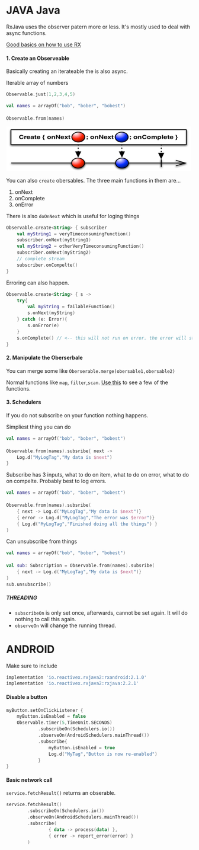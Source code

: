 # JAVA Java

RxJava uses the observer patern more or less. It's mostly used to deal with async functions.

[Good basics on how to use RX](https://www.youtube.com/watch?v=XLH2v9deew0)

#### 1. Create an Observeable

Basically creating an iterateable the is also async.

Iterable array of numbers
```kotlin
Observable.just(1,2,3,4,5)
```
```kotlin
val names = arrayOf("bob", "bober", "bobest")

Observable.from(names)
```
<img src="https://github.com/RobertAron/AndroidNotes/blob/master/res/rxCreate.png" width="500" height="120" />

You can also `create` obersables. The three main functions in them are...

1. onNext
2. onComplete
3. onError

There is also `doOnNext` which is useful for loging things 
```kotlin
Observable.create<String> { subscriber
    val myString1 = veryTimeconsumingFunction()
    subscriber.onNext(myString1)
    val myString2 = otherVeryTimeconsumingFunction()
    subscriber.onNext(myString2)
    // complete stream
    subscriber.onCompelte()
}
```

Erroring can also happen.

```kotlin
Observable.create<String> { s ->
    try{
        val myString = failableFunction()
        s.onNext(myString)
    } catch (e: Error){
        s.onError(e)
    }
    s.onComplete() // <-- this will not run on error. the error will stop the stream
}
```


#### 2. Manipulate the Oberserbale

You can merge some like `Oberserable.merge(obersable1,obersable2)`

Normal functions like `map`, `filter`,`scan`. [Use this](http://rxmarbles.com) to see a few of the functions.

#### 3. Schedulers

If you do not subscribe on your function nothing happens.

Simpliest thing you can do

```kotlin
val names = arrayOf("bob", "bober", "bobest")

Observable.from(names).subsribe{ next ->
    Log.d("MyLogTag","My data is $next")
}
```

Subscribe has 3 inputs, what to do on item, what to do on error, what to do on compelte. Probably best to log errors.

```kotlin
val names = arrayOf("bob", "bober", "bobest")

Observable.from(names).subsribe(
    { next -> Log.d("MyLogTag","My data is $next")}
    { error -> Log.d("MyLogTag","The error was $error")}
    { Log.d("MyLogTag","Finished doing all the things") }
)
```

Can unsubscribe from things

```kotlin
val names = arrayOf("bob", "bober", "bobest")

val sub: Subscription = Observable.from(names).subsribe(
    { next -> Log.d("MyLogTag","My data is $next")}
)
sub.unsubscribe()
```


##### THREADING

- `subscribeOn` is only set once, afterwards, cannot be set again. It will do nothing to call this again.
- `observeOn` will change the running thread.

# ANDROID

Make sure to include
```gradle
implementation 'io.reactivex.rxjava2:rxandroid:2.1.0'
implementation 'io.reactivex.rxjava2:rxjava:2.2.1'
```


#### Disable a button
```kotlin
myButton.setOnClickListener {
    myButton.isEnabled = false
    Observable.timer(5,TimeUnit.SECONDS)
            .subscribeOn(Schedulers.io())
            .observeOn(AndroidSchedulers.mainThread())
            .subscribe{
                myButton.isEnabled = true
                Log.d("MyTag","Button is now re-enabled")
            }
}
```


#### Basic network call

`service.fetchResult()` returns an obserable.

```kotlin
service.fetchResult()
        .subscribeOn(Schedulers.io())
        .observeOn(AndroidSchedulers.mainThread())
        .subscribe(
                { data -> process(data) },
                { error -> report_error(error) }
        )
```
